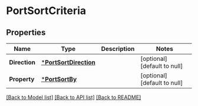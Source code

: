 # PortSortCriteria

## Properties
Name | Type | Description | Notes
------------ | ------------- | ------------- | -------------
**Direction** | [***PortSortDirection**](PortSortDirection.md) |  | [optional] [default to null]
**Property** | [***PortSortBy**](PortSortBy.md) |  | [optional] [default to null]

[[Back to Model list]](../README.md#documentation-for-models) [[Back to API list]](../README.md#documentation-for-api-endpoints) [[Back to README]](../README.md)

